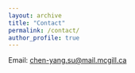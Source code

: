 ```yaml
---
layout: archive
title: "Contact"
permalink: /contact/
author_profile: true
---
```



Email:
     chen-yang.su@mail.mcgill.ca
